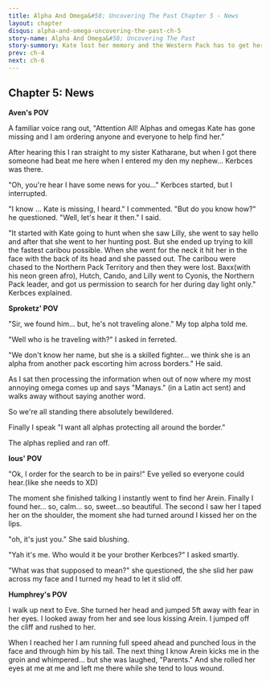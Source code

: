 ```yaml
---
title: Alpha And Omega&#58; Uncovering The Past Chapter 5 - News
layout: chapter
disqus: alpha-and-omega-uncovering-the-past-ch-5
story-name: Alpha And Omega&#58; Uncovering The Past
story-summory: Kate lost her memory and the Western Pack has to get her back but will she come back after she meets Caileb the old Southern Pack Leader?
prev: ch-4
next: ch-6
---
```


## Chapter 5: News ##

**Aven's POV**

A familiar voice rang out, "Attention All! Alphas and omegas Kate has gone missing and I am ordering anyone and everyone to help find her."

After hearing this I ran straight to my sister Katharane, but when I got there someone had beat me here when I entered my den my nephew… Kerbces was there.

"Oh, you're hear I have some news for you…" Kerbces started, but I interrupted.

"I know … Kate is missing, I heard." I commented. "But do you know how?" he questioned. "Well, let's hear it then." I said.

"It started with Kate going to hunt when she saw Lilly, she went to say hello and after that she went to her hunting post. But she ended up trying to kill the fastest caribou possible. When she went for the neck it hit her in the face with the back of its head and she passed out. The caribou were chased to the Northern Pack Territory and then they were lost. Baxx(with his neon green afro), Hutch, Cando, and Lilly went to Cyonis, the Northern Pack leader, and got us permission to search for her during day light only." Kerbces explained.

**Sproketz' POV**

"Sir, we found him… but, he's not traveling alone." My top alpha told me.

"Well who is he traveling with?" I asked in ferreted.

"We don't know her name, but she is a skilled fighter… we think she is an alpha from another pack escorting him across borders." He said.

As I sat then processing the information when out of now where my most annoying omega comes up and says "Manays." (in a Latin act sent) and walks away without saying another word.

So we're all standing there absolutely bewildered.

Finally I speak "I want all alphas protecting all around the border."

The alphas replied and ran off.

**Ious' POV**

"Ok, I order for the search to be in pairs!" Eve yelled so everyone could hear.(like she needs to XD)

The moment she finished talking I instantly went to find her Arein. Finally I found her… so, calm… so, sweet…so beautiful. The second I saw her I taped her on the shoulder, the moment she had turned around I kissed her on the lips.

"oh, it's just you." She said blushing.

"Yah it's me. Who would it be your brother Kerbces?" I asked smartly.

"What was that supposed to mean?" she questioned, the she slid her paw across my face and I turned my head to let it slid off.

**Humphrey's POV**

I walk up next to Eve. She turned her head and jumped 5ft away with fear in her eyes. I looked away from her and see Ious kissing Arein. I jumped off the cliff and rushed to her.

When I reached her I am running full speed ahead and punched Ious in the face and through him by his tail. The next thing I know Arein kicks me in the groin and whimpered… but she was laughed, "Parents." And she rolled her eyes at me at me and left me there while she tend to Ious wound.
